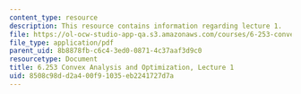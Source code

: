 ```yaml
---
content_type: resource
description: This resource contains information regarding lecture 1.
file: https://ol-ocw-studio-app-qa.s3.amazonaws.com/courses/6-253-convex-analysis-and-optimization-spring-2012/8508c98dd2a400f91035eb2241727d7a_MIT6_253S12_lec01.pdf
file_type: application/pdf
parent_uid: 8b8878fb-c6c4-3ed0-0871-4c37aaf3d9c0
resourcetype: Document
title: 6.253 Convex Analysis and Optimization, Lecture 1
uid: 8508c98d-d2a4-00f9-1035-eb2241727d7a
---
```

